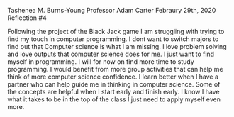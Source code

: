 Tashenea M. Burns-Young
Professor Adam Carter
Febraury 29th, 2020 
Reflection #4

Following the project of the Black Jack game I am struggling with trying to find my touch in computer programming. I dont want to 
switch majors to find out that Computer science is what I am missing. I love problem solving and love outputs that computer science
does for me. I just want to find myself in programming. I will for now on find more time to study programming. I would benefit from 
more group activities that can help me think of more computer science confidence. I learn better when I have a partner who can help 
guide me in thinking in computer science. Some of the concepts are helpful when I start early and finish early. I know I have what 
it takes to be in the top of the class I just need to apply myself even more.